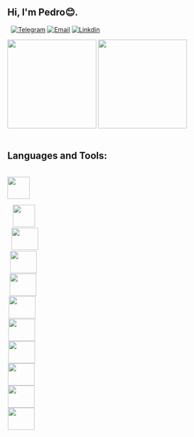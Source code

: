 ## Hi, I'm Pedro😊.

&nbsp;
[![Telegram](https://img.shields.io/badge/Telegram-2CA5E0?style=for-the-badge&logo=telegram&logoColor=white
)](https://t.me/boloto1979)
[![Email](https://img.shields.io/badge/Gmail-D14836?style=for-the-badge&logo=gmail&logoColor=white
)](https://criarmeulink.com.br/u/1675193138)
[![Linkdin](https://img.shields.io/badge/linktree-39E09B?style=for-the-badge&logo=linktree&logoColor=white
)](https://www.linkedin.com/in/pedro-lima3233/)
<div>
  <img height="200em" src="https://github-readme-stats.vercel.app/api?username=boloto1979&show_icons=true&theme=radical">
  <img height="200em" src="https://media2.giphy.com/media/bGgsc5mWoryfgKBx1u/giphy.gif?cid=ecf05e47htabcfcqhinj1srtwtq11r15jqntfv1dwm8skh33&rid=giphy.gif&ct=g">
</div>
&nbsp;

## Languages and Tools: ##
<div style="display: inline_block"><br/>
  <code><img aligh="center" height="50" width="50" src="https://cdn.jsdelivr.net/gh/devicons/devicon/icons/html5/html5-original.svg" /><code><br>
  <code><img aligh="center" height="50" width="50" src="https://cdn.jsdelivr.net/gh/devicons/devicon/icons/css3/css3-original-wordmark.svg" /><code>
  <code><img aligh="center" height="50" width="60" src="https://cdn.jsdelivr.net/gh/devicons/devicon/icons/javascript/javascript-original.svg" /><code>
  <code><img aligh="center" height="50" width="60" src="https://cdn.jsdelivr.net/gh/devicons/devicon/icons/python/python-original.svg" /><code>
  <code><img aligh="center" height="50" width="60" src="https://cdn.jsdelivr.net/gh/devicons/devicon/icons/csharp/csharp-original.svg" /><code>
  <code><img aligh="center" height="50" width="60" src="https://cdn.jsdelivr.net/gh/devicons/devicon/icons/cplusplus/cplusplus-original.svg" /><code>
  <code><img aligh="center" height="50" width="60" src="https://cdn.jsdelivr.net/gh/devicons/devicon/icons/linux/linux-original.svg" /><code>
  <code><img aligh="center" height="50" width="60" src="https://cdn.jsdelivr.net/gh/devicons/devicon/icons/react/react-original.svg" /><code>
  <code><img aligh="center" height="50" width="60" src="https://cdn.jsdelivr.net/gh/devicons/devicon/icons/mysql/mysql-original-wordmark.svg" /><code>
  <code><img aligh="center" height="50" width="60" src="https://cdn.jsdelivr.net/gh/devicons/devicon/icons/php/php-original.svg" /><code>
  <code><img aligh="center" height="50" width="60" src="https://cdn.jsdelivr.net/gh/devicons/devicon/icons/laravel/laravel-plain-wordmark.svg" /><code>
</div><br/>
